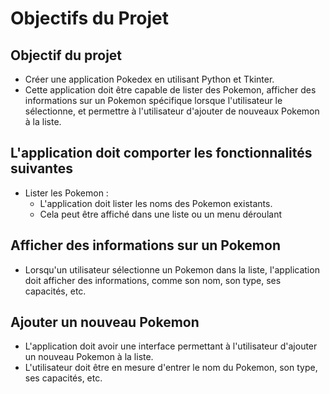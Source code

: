 # Objectifs du Projet

## Objectif du projet
* Créer une application Pokedex en utilisant Python et Tkinter.
* Cette application doit être capable de lister des Pokemon, afficher des informations sur un Pokemon spécifique lorsque l'utilisateur le sélectionne, et permettre à l'utilisateur d'ajouter de nouveaux Pokemon à la liste.

## L'application doit comporter les fonctionnalités suivantes
* Lister les Pokemon :
    * L'application doit lister les noms des Pokemon existants.
    * Cela peut être affiché dans une liste ou un menu déroulant

## Afficher des informations sur un Pokemon
* Lorsqu'un utilisateur sélectionne un Pokemon dans la liste, l'application doit afficher des informations, comme son nom, son type, ses capacités, etc.

## Ajouter un nouveau Pokemon
* L'application doit avoir une interface permettant à l'utilisateur d'ajouter un nouveau Pokemon à la liste.
* L'utilisateur doit être en mesure d'entrer le nom du Pokemon, son type, ses capacités, etc.